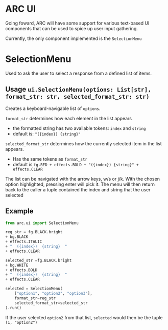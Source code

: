 # ARC UI
Going foward, ARC will have some support for various text-based UI components that can be used to spice up user input gathering.

Currently, the only component implemented is the `SelectionMenu`

# SelectionMenu
Used to ask the user to select a response from a defined list of items.

## Usage `ui.SelectionMenu(options: List[str], format_str: str, selected_format_str: str)`
Creates a keyboard-navigable list of `options`.

`format_str` determines how each element in the list appears
- the formatted string has two available tokens: `index` and `string`
- default is: `"({index}) {string}"`

`selected_format_str` determines how the currently selected item in the list appears.
- Has the same tokens as `format_str`
- default is `fg.RED + effects.BOLD + "({index}) {string}" + effects.CLEAR`

The list can be navigated with the arrow keys, w/s or j/k. With the chosen option highlighted, pressing enter will pick it. The menu will then return back to the caller a tuple contained the index and string that the user selected

## Example
```py
from arc.ui import SelectionMenu

reg_str = fg.BLACK.bright
+ bg.BLACK
+ effects.ITALIC
+ "  ({index})  {string}  "
+ effects.CLEAR

selected_str =fg.BLACK.bright
+ bg.WHITE
+ effects.BOLD
+ "  ({index})  {string}  "
+ effects.CLEAR

selected = SelectionMenu(
    ["option1", "option2", "option3"],
    format_str=reg_str
    selected_format_str=selected_str
).run()
```

If the user selected `option2` from that list, `selected` would then be the tuple `(1, "option2")`
